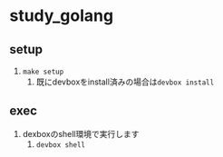# study_golang

## setup
1. `make setup`
   1. 既にdevboxをinstall済みの場合は`devbox install`

## exec
1. dexboxのshell環境で実行します
   1. `devbox shell`